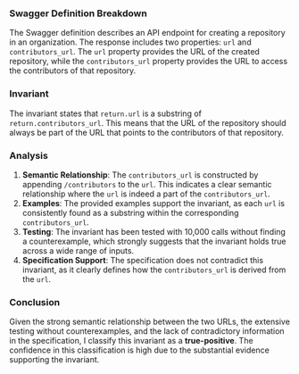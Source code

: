 ### Swagger Definition Breakdown
The Swagger definition describes an API endpoint for creating a repository in an organization. The response includes two properties: `url` and `contributors_url`. The `url` property provides the URL of the created repository, while the `contributors_url` property provides the URL to access the contributors of that repository.

### Invariant
The invariant states that `return.url` is a substring of `return.contributors_url`. This means that the URL of the repository should always be part of the URL that points to the contributors of that repository.

### Analysis
1. **Semantic Relationship**: The `contributors_url` is constructed by appending `/contributors` to the `url`. This indicates a clear semantic relationship where the `url` is indeed a part of the `contributors_url`. 
2. **Examples**: The provided examples support the invariant, as each `url` is consistently found as a substring within the corresponding `contributors_url`. 
3. **Testing**: The invariant has been tested with 10,000 calls without finding a counterexample, which strongly suggests that the invariant holds true across a wide range of inputs.
4. **Specification Support**: The specification does not contradict this invariant, as it clearly defines how the `contributors_url` is derived from the `url`.

### Conclusion
Given the strong semantic relationship between the two URLs, the extensive testing without counterexamples, and the lack of contradictory information in the specification, I classify this invariant as a **true-positive**. The confidence in this classification is high due to the substantial evidence supporting the invariant.
